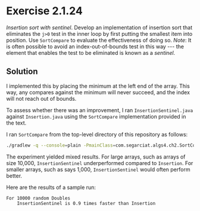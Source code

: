 # Exercise 2.1.24

*Insertion sort with sentinel*. Develop an implementation of insertion sort that
eliminates the `j>0` test in the inner loop by first putting the smallest item
into position. Use `SortCompare` to evaluate the effectiveness of doing so.
*Note*: It is often possible to avoid an index-out-of-bounds test in this way ---
the element that enables the test to be eliminated is known as a *sentinel*.

## Solution

I implemented this by placing the minimum at the left end of the array.
This way, any compares against the minimum will never succeed, and the
index will not reach out of bounds.

To assess whether there was an improvement, I ran `InsertionSentinel.java` against
`Insertion.java` using the `SortCompare` implementation provided in the text.

I ran `SortCompare` from the top-level directory of this repository as follows:

```bash
./gradlew -q --console=plain -PmainClass=com.segarciat.algs4.ch2.SortCompare run --args 'InsertionSentinel Insertion 10000 5'
```

The experiment yielded mixed results. For large arrays, such as arrays of size 10,000,
`InsertionSentinel` underperformed  compared to `Insertion`. For smaller arrays,
such as says 1,000, `InsertionSentinel` would often perform better.

Here are the results of a sample run:

```text
For 10000 random Doubles
    InsertionSentinel is 0.9 times faster than Insertion
```
